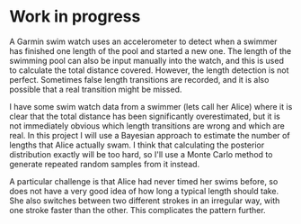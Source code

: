 # Work in progress

A Garmin swim watch uses an accelerometer to detect when a swimmer has finished one length of the pool and started a new one. The length of the swimming pool can also be input manually into the watch, and this is used to calculate the total distance covered. However, the length detection is not perfect. Sometimes false length transitions are recorded, and it is also possible that a real transition might be missed.

I have some swim watch data from a swimmer (lets call her Alice) where it is clear that the total distance has been significantly overestimated, but it is not immediately obvious which length transitions are wrong and which are real. In this project I will use a Bayesian approach to estimate the number of lengths that Alice actually swam. I think that calculating the posterior distribution exactly will be too hard, so I'll use a Monte Carlo method to generate repeated random samples from it instead.

A particular challenge is that Alice had never timed her swims before, so does not have a very good idea of how long a typical length should take. She also switches between two different strokes in an irregular way, with one stroke faster than the other. This complicates the pattern further.
